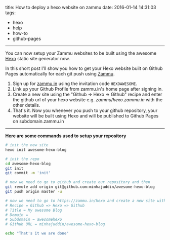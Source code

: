title: How to deploy a hexo website on zammu
date: 2016-01-14 14:31:03
tags:
- hexo
- help
- how-to
- github-pages
---

You can now setup your Zammu websites to be built using the awesome [Hexo](https://hexo.io) static site generator now.

<link rel="stylesheet" type="text/css" href="http://hugo.zammu.in/asciinema-player.css" />
<script src="http://hugo.zammu.in/asciinema-player.js"></script>

In this short post I'll show you how to get your Hexo website built on Github Pages automatically for each git push using [Zammu](https://zammu.in).

 1. Sign up for [zammu.in](https://zammu.in/hexo?invitation_code=HEXOAWESOME) using the invitation code `HEXOAWESOME`.
 2. Link up your Github Profile from zammu.in's home page after signing in.
 3. Create a new site using the "Github => Hexo => Github" recipe and enter the github url of your hexo website e.g. *zammu/hexo.zammu.in* with the other details.
 4. That's it. Now you whenever you push to your github repository, your website will be built using Hexo and will be published to Github Pages on subdomain.zammu.in

<div id="player-container"></div>
<script src='http://hexo.zammu.in/asciicinema/load-player.js'></script>

- - -

**Here are some commands used to setup your repository**

~~~bash
# init the new site
hexo init awesome-hexo-blog

# init the repo
cd awesome-hexo-blog
git init
git commit -m 'init'

# now we need to go to github and create our repository and then
git remote add origin git@github.com:minhajuddin/awesome-hexo-blog
git push origin master -u

# now we need to go to https://zammu.in/hexo and create a new site with the following  info
# Recipe = Github => Hexo => Github
# Title = My awesome Blog
# Domain =
# Subdomain = awesomehexo
# Github URL = minhajuddin/awesome-hexo-blog

echo "That's it we are done"
~~~

